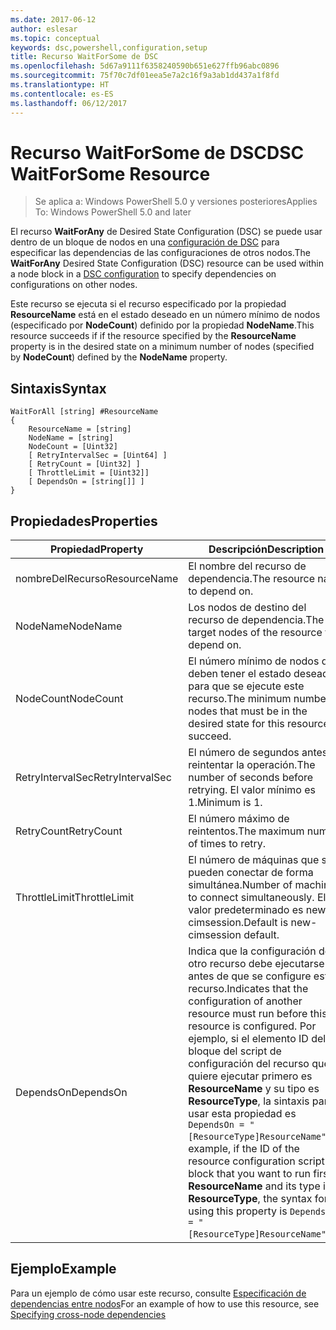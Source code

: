 ```yaml
---
ms.date: 2017-06-12
author: eslesar
ms.topic: conceptual
keywords: dsc,powershell,configuration,setup
title: Recurso WaitForSome de DSC
ms.openlocfilehash: 5d67a9111f6358240590b651e627ffb96abc0896
ms.sourcegitcommit: 75f70c7df01eea5e7a2c16f9a3ab1dd437a1f8fd
ms.translationtype: HT
ms.contentlocale: es-ES
ms.lasthandoff: 06/12/2017
---
```

# <a name="dsc-waitforsome-resource"></a><span data-ttu-id="091aa-103">Recurso WaitForSome de DSC</span><span class="sxs-lookup"><span data-stu-id="091aa-103">DSC WaitForSome Resource</span></span>

> <span data-ttu-id="091aa-104">Se aplica a: Windows PowerShell 5.0 y versiones posteriores</span><span class="sxs-lookup"><span data-stu-id="091aa-104">Applies To: Windows PowerShell 5.0 and later</span></span>

<span data-ttu-id="091aa-105">El recurso **WaitForAny** de Desired State Configuration (DSC) se puede usar dentro de un bloque de nodos en una [configuración de DSC](configurations.md) para especificar las dependencias de las configuraciones de otros nodos.</span><span class="sxs-lookup"><span data-stu-id="091aa-105">The **WaitForAny** Desired State Configuration (DSC) resource can be used within a node block in a [DSC configuration](configurations.md) to specify dependencies on configurations on other nodes.</span></span>

<span data-ttu-id="091aa-106">Este recurso se ejecuta si el recurso especificado por la propiedad **ResourceName** está en el estado deseado en un número mínimo de nodos (especificado por **NodeCount**) definido por la propiedad **NodeName**.</span><span class="sxs-lookup"><span data-stu-id="091aa-106">This resource succeeds if if the resource specified by the **ResourceName** property is in the desired state on a minimum number of nodes (specified by **NodeCount**) defined by the **NodeName** property.</span></span> 


## <a name="syntax"></a><span data-ttu-id="091aa-107">Sintaxis</span><span class="sxs-lookup"><span data-stu-id="091aa-107">Syntax</span></span>

```
WaitForAll [string] #ResourceName
{
    ResourceName = [string]
    NodeName = [string]
    NodeCount = [Uint32]
    [ RetryIntervalSec = [Uint64] ]
    [ RetryCount = [Uint32] ] 
    [ ThrottleLimit = [Uint32]]
    [ DependsOn = [string[]] ]
}
```

## <a name="properties"></a><span data-ttu-id="091aa-108">Propiedades</span><span class="sxs-lookup"><span data-stu-id="091aa-108">Properties</span></span>

|  <span data-ttu-id="091aa-109">Propiedad</span><span class="sxs-lookup"><span data-stu-id="091aa-109">Property</span></span>  |  <span data-ttu-id="091aa-110">Descripción</span><span class="sxs-lookup"><span data-stu-id="091aa-110">Description</span></span>   | 
|---|---| 
| <span data-ttu-id="091aa-111">nombreDelRecurso</span><span class="sxs-lookup"><span data-stu-id="091aa-111">ResourceName</span></span>| <span data-ttu-id="091aa-112">El nombre del recurso de dependencia.</span><span class="sxs-lookup"><span data-stu-id="091aa-112">The resource name to depend on.</span></span>| 
| <span data-ttu-id="091aa-113">NodeName</span><span class="sxs-lookup"><span data-stu-id="091aa-113">NodeName</span></span>| <span data-ttu-id="091aa-114">Los nodos de destino del recurso de dependencia.</span><span class="sxs-lookup"><span data-stu-id="091aa-114">The target nodes of the resource to depend on.</span></span>| 
| <span data-ttu-id="091aa-115">NodeCount</span><span class="sxs-lookup"><span data-stu-id="091aa-115">NodeCount</span></span>| <span data-ttu-id="091aa-116">El número mínimo de nodos que deben tener el estado deseado para que se ejecute este recurso.</span><span class="sxs-lookup"><span data-stu-id="091aa-116">The minimum number of nodes that must be in the desired state for this resource to succeed.</span></span>|
| <span data-ttu-id="091aa-117">RetryIntervalSec</span><span class="sxs-lookup"><span data-stu-id="091aa-117">RetryIntervalSec</span></span>| <span data-ttu-id="091aa-118">El número de segundos antes de reintentar la operación.</span><span class="sxs-lookup"><span data-stu-id="091aa-118">The number of seconds before retrying.</span></span> <span data-ttu-id="091aa-119">El valor mínimo es 1.</span><span class="sxs-lookup"><span data-stu-id="091aa-119">Minimum is 1.</span></span>| 
| <span data-ttu-id="091aa-120">RetryCount</span><span class="sxs-lookup"><span data-stu-id="091aa-120">RetryCount</span></span>| <span data-ttu-id="091aa-121">El número máximo de reintentos.</span><span class="sxs-lookup"><span data-stu-id="091aa-121">The maximum number of times to retry.</span></span>| 
| <span data-ttu-id="091aa-122">ThrottleLimit</span><span class="sxs-lookup"><span data-stu-id="091aa-122">ThrottleLimit</span></span>| <span data-ttu-id="091aa-123">El número de máquinas que se pueden conectar de forma simultánea.</span><span class="sxs-lookup"><span data-stu-id="091aa-123">Number of machines to connect simultaneously.</span></span> <span data-ttu-id="091aa-124">El valor predeterminado es new-cimsession.</span><span class="sxs-lookup"><span data-stu-id="091aa-124">Default is new-cimsession default.</span></span>| 
| <span data-ttu-id="091aa-125">DependsOn</span><span class="sxs-lookup"><span data-stu-id="091aa-125">DependsOn</span></span> | <span data-ttu-id="091aa-126">Indica que la configuración de otro recurso debe ejecutarse antes de que se configure este recurso.</span><span class="sxs-lookup"><span data-stu-id="091aa-126">Indicates that the configuration of another resource must run before this resource is configured.</span></span> <span data-ttu-id="091aa-127">Por ejemplo, si el elemento ID del bloque del script de configuración del recurso que quiere ejecutar primero es __ResourceName__ y su tipo es __ResourceType__, la sintaxis para usar esta propiedad es `DependsOn = "[ResourceType]ResourceName"`.</span><span class="sxs-lookup"><span data-stu-id="091aa-127">For example, if the ID of the resource configuration script block that you want to run first is __ResourceName__ and its type is __ResourceType__, the syntax for using this property is `DependsOn = "[ResourceType]ResourceName"`.</span></span>|


## <a name="example"></a><span data-ttu-id="091aa-128">Ejemplo</span><span class="sxs-lookup"><span data-stu-id="091aa-128">Example</span></span>

<span data-ttu-id="091aa-129">Para un ejemplo de cómo usar este recurso, consulte [Especificación de dependencias entre nodos](crossNodeDependencies.md)</span><span class="sxs-lookup"><span data-stu-id="091aa-129">For an example of how to use this resource, see [Specifying cross-node dependencies](crossNodeDependencies.md)</span></span>


